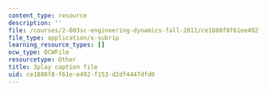 ```yaml
---
content_type: resource
description: ''
file: /courses/2-003sc-engineering-dynamics-fall-2011/ce1888f8f61ee492f153d2df4447dfd0_1xJJu5p3dD0.srt
file_type: application/x-subrip
learning_resource_types: []
ocw_type: OCWFile
resourcetype: Other
title: 3play caption file
uid: ce1888f8-f61e-e492-f153-d2df4447dfd0
---
```


